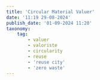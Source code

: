 ```yaml
---
title: 'Circular Material Valuer'
date: '11:19 29-08-2024'
publish_date: '01-09-2024 11:20'
taxonomy:
    tag:
        - valuer
        - valoriste
        - circularity
        - reuse
        - 'reuse city'
        - 'zero waste'
---
```


